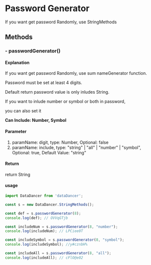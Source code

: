 # Password Generator

If you want get password Randomly, use StringMethods

## Methods

### - passwordGenerator()

#### Explanation

If you want get password Randomly, use sum nameGenerator function.

Password must be set at least 4 digits.

Default return password value is only inludes String.

If you want to inlude number or symbol or both in password,

you can also set it

**Can Include: Number, Symbol**

#### Parameter

1. paramName: digit,  type: Number, Optional: false
2. paramName: include, type:  "string" | "all" | "number" | "symbol", Optional: true, Default Value: "string"

#### Return

return String

#### usage

```js
import DataDancer from 'dataDancer';

const s = new DataDancer.StringMethods();

const def = s.passwordGenerator(8);
console.log(def); // OVVqGTjb

const includeNum = s.passwordGenerator(8, "number");
console.log(includeNum); // LPCiee0T

const includeSymbol = s.passwordGenerator(8, "symbol");
console.log(includeSymbol); //y#cznbH%

const includeAll = s.passwordGenerator(8, "all");
console.log(includeAll); // cFlO@e02
```